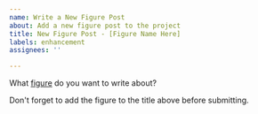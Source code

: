 ```yaml
---
name: Write a New Figure Post
about: Add a new figure post to the project
title: New Figure Post - [Figure Name Here]
labels: enhancement
assignees: ''

---
```


What [figure](https://github.com/timmybytes/compuneers/blob/main/FIGURES.md) do you want to write about?

Don't forget to add the figure to the title above before submitting.
